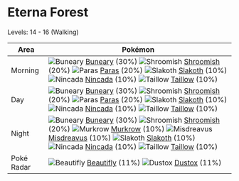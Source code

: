 # Eterna Forest
Levels: 14 - 16 (Walking)

Area       | Pokémon
---        | ---
Morning    | ![][427]  [Buneary] (30%) ![][285]  [Shroomish] (20%) ![][046]  [Paras] (20%)  ![][287]  [Slakoth] (10%) ![][290]  [Nincada] (10%) ![][276]  [Taillow] (10%)<br>
Day        | ![][427]  [Buneary] (30%) ![][285]  [Shroomish] (20%) ![][046]  [Paras] (20%)  ![][287]  [Slakoth] (10%) ![][290]  [Nincada] (10%) ![][276]  [Taillow] (10%)<br>
Night      | ![][427]  [Buneary] (30%) ![][285]  [Shroomish] (20%) ![][198]  [Murkrow] (10%)  ![][200]  [Misdreavus] (10%) ![][287]  [Slakoth] (10%) ![][290]  [Nincada] (10%)  ![][276]  [Taillow] (10%)
Poké Radar | ![][267]  [Beautifly] (11%) ![][269]  [Dustox] (11%)


[046]: https://raw.githubusercontent.com/PokeAPI/sprites/master/sprites/pokemon/46.png "Paras"
[198]: https://raw.githubusercontent.com/PokeAPI/sprites/master/sprites/pokemon/198.png "Murkrow"
[200]: https://raw.githubusercontent.com/PokeAPI/sprites/master/sprites/pokemon/200.png "Misdreavus"
[267]: https://raw.githubusercontent.com/PokeAPI/sprites/master/sprites/pokemon/267.png "Beautifly"
[269]: https://raw.githubusercontent.com/PokeAPI/sprites/master/sprites/pokemon/269.png "Dustox"
[276]: https://raw.githubusercontent.com/PokeAPI/sprites/master/sprites/pokemon/276.png "Taillow"
[285]: https://raw.githubusercontent.com/PokeAPI/sprites/master/sprites/pokemon/285.png "Shroomish"
[287]: https://raw.githubusercontent.com/PokeAPI/sprites/master/sprites/pokemon/287.png "Slakoth"
[290]: https://raw.githubusercontent.com/PokeAPI/sprites/master/sprites/pokemon/290.png "Nincada"
[427]: https://raw.githubusercontent.com/PokeAPI/sprites/master/sprites/pokemon/427.png "Buneary"
[Paras]: pokemon_changes/046/
[Murkrow]: pokemon_changes/198/
[Misdreavus]: pokemon_changes/200/
[Beautifly]: pokemon_changes/267/
[Dustox]: pokemon_changes/269/
[Taillow]: pokemon_changes/276/
[Shroomish]: pokemon_changes/285/
[Slakoth]: pokemon_changes/287/
[Nincada]: pokemon_changes/290/
[Buneary]: pokemon_changes/427/
